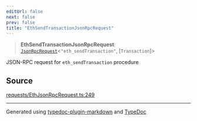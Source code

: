 ```yaml
---
editUrl: false
next: false
prev: false
title: "EthSendTransactionJsonRpcRequest"
---
```


> **EthSendTransactionJsonRpcRequest**: [`JsonRpcRequest`](/reference/tevm/jsonrpc/type-aliases/jsonrpcrequest/)\<`"eth_sendTransaction"`, [`Transaction`]\>

JSON-RPC request for `eth_sendTransaction` procedure

## Source

[requests/EthJsonRpcRequest.ts:249](https://github.com/evmts/tevm-monorepo/blob/main/packages/procedures-types/src/requests/EthJsonRpcRequest.ts#L249)

***
Generated using [typedoc-plugin-markdown](https://www.npmjs.com/package/typedoc-plugin-markdown) and [TypeDoc](https://typedoc.org/)

